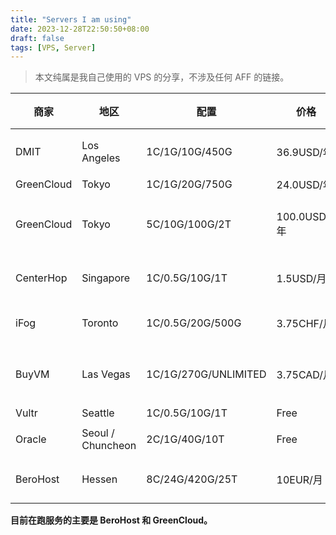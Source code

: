 ```yaml
---
title: "Servers I am using"
date: 2023-12-28T22:50:50+08:00
draft: false
tags: [VPS, Server]
---
```


> 本文纯属是我自己使用的 VPS 的分享，不涉及任何 AFF 的链接。

|  商家  |  地区   |  配置  |  价格  |  购买理由  |
|  ----  | ----  | ----  | ----  | ----  | 
|  DMIT  | Los Angeles | 1C/1G/10G/450G | 36.9USD/年 | CN2 GIA 线路 |
|  GreenCloud  | Tokyo | 1C/1G/20G/750G | 24.0USD/年 | IIJ 线路 |
|  GreenCloud  | Tokyo | 5C/10G/100G/2T | 100.0USD/3年 | IIJ 线路 / 7763 CPU 配置高 |
|  CenterHop  | Singapore | 1C/0.5G/10G/1T | 1.5USD/月 | 便宜 / IP 解锁 Netflix |
|  iFog  | Toronto | 1C/0.5G/20G/500G | 3.75CHF/月 | 支持 BGP Session |
|  BuyVM | Las Vegas | 1C/1G/270G/UNLIMITED | 3.75CAD/月 | 便宜 / 支持 BGP Session |
|  Vultr | Seattle | 1C/0.5G/10G/1T | Free | 白嫖 |
|  Oracle | Seoul / Chuncheon | 2C/1G/40G/10T | Free | 白嫖了很多台 |
|  BeroHost  | Hessen | 8C/24G/420G/25T | 10EUR/月 | 7443P CPU 配置高 |

**目前在跑服务的主要是 BeroHost 和 GreenCloud。**
